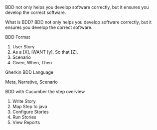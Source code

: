 BDD not only helps you develop software correctly, but it ensures you develop the correct software.

What is BDD?
BDD not only helps you develop software correctly, but it ensures you develop the correct software.

BDD Format
1. User Story
2. As a [X], iWANT [y], So that [Z].
3. Scenario
4. Given, When, Then

Gherkin BDD Language

Meta, Narrative, Scenario

BDD with Cucumber
 the step overview
1. Write Story
2. Map Step to java
3. Configure Stories 
4. Run Stories
5. View Reports

